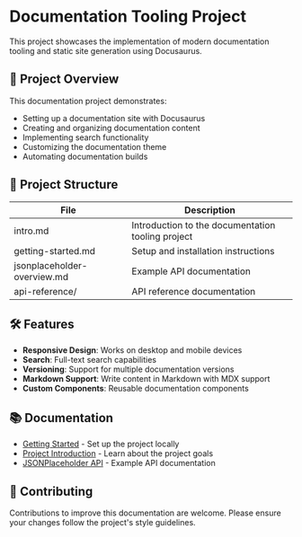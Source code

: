 # Documentation Tooling Project

This project showcases the implementation of modern documentation tooling and static site generation using Docusaurus.

## 🚀 Project Overview

This documentation project demonstrates:
- Setting up a documentation site with Docusaurus
- Creating and organizing documentation content
- Implementing search functionality
- Customizing the documentation theme
- Automating documentation builds

## 📂 Project Structure

| File | Description |
|------|-------------|
| intro.md | Introduction to the documentation tooling project |
| getting-started.md | Setup and installation instructions |
| jsonplaceholder-overview.md | Example API documentation |
| api-reference/ | API reference documentation |

## 🛠️ Features

- **Responsive Design**: Works on desktop and mobile devices
- **Search**: Full-text search capabilities
- **Versioning**: Support for multiple documentation versions
- **Markdown Support**: Write content in Markdown with MDX support
- **Custom Components**: Reusable documentation components

## 📚 Documentation

- [Getting Started](./getting-started.md) - Set up the project locally
- [Project Introduction](./intro.md) - Learn about the project goals
- [JSONPlaceholder API](./jsonplaceholder-overview.md) - Example API documentation

## 🤝 Contributing

Contributions to improve this documentation are welcome. Please ensure your changes follow the project's style guidelines.
